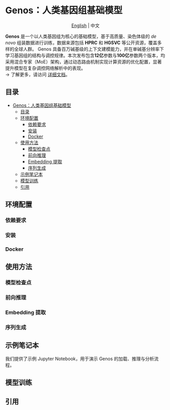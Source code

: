 # Genos：人类基因组基础模型

<p align="center">
  <a href="README.md">English</a> | 中文
</p>


**Genos** 是一个以人类基因组为核心的基础模型，基于高质量、染色体级的 *de novo* 组装数据进行训练，数据来源包括 **HPRC** 和 **HGSVC** 等公开资源，覆盖多样的全球人群。
Genos 具备百万碱基级的上下文建模能力，并在单碱基分辨率下学习基因组的结构与调控规律。本次发布包含**12亿**参数与**100亿**参数两个版本，均采用混合专家（MoE）架构，通过动态路由机制实现计算资源的优化配置，显著提升模型在复杂调控网络解析中的表现。  
→ 了解更多，请访问 <a href="Documents/README.md">详细文档</a>。

## 目录


- [Genos：人类基因组基础模型](#genos人类基因组基础模型)
  - [目录](#目录)
  - [环境配置](#环境配置)
    - [依赖要求](#依赖要求)
    - [安装](#安装)
    - [Docker](#docker)
  - [使用方法](#使用方法)
    - [模型检查点](#模型检查点)
    - [前向推理](#前向推理)
    - [Embedding 提取](#embedding-提取)
    - [序列生成](#序列生成)
  - [示例笔记本](#示例笔记本)
  - [模型训练](#模型训练)
  - [引用](#引用)

## 环境配置

### 依赖要求

### 安装

### Docker

## 使用方法

### 模型检查点

### 前向推理

### Embedding 提取

### 序列生成

## 示例笔记本

我们提供了示例 Jupyter Notebook，用于演示 Genos 的加载、推理与分析流程。

## 模型训练

## 引用

